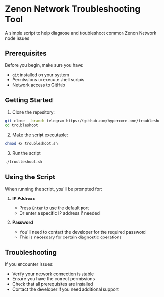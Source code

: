 # Zenon Network Troubleshooting Tool

A simple script to help diagnose and troubleshoot common Zenon Network node issues

## Prerequisites

Before you begin, make sure you have:
- `git` installed on your system
- Permissions to execute shell scripts
- Network access to GitHub

## Getting Started

1. Clone the repository:

```bash
git clone --branch telegram https://github.com/hypercore-one/troubleshoot.git
cd troubleshoot
```

2. Make the script executable:

```bash
chmod +x troubleshoot.sh
```

3. Run the script:

```bash
./troubleshoot.sh
```

## Using the Script

When running the script, you'll be prompted for:

1. **IP Address**
   - Press `Enter` to use the default port
   - Or enter a specific IP address if needed

2. **Password**
   - You'll need to contact the developer for the required password
   - This is necessary for certain diagnostic operations

## Troubleshooting

If you encounter issues:
- Verify your network connection is stable
- Ensure you have the correct permissions
- Check that all prerequisites are installed
- Contact the developer if you need additional support

